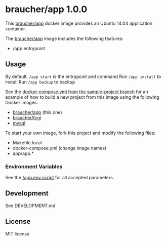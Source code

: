 # braucher/app 1.0.0

This [braucher/app](https://hub.docker.com/r/braucher/app/) docker image provides an Ubuntu 14.04 application container.

The [braucher/app](https://hub.docker.com/r/braucher/app/) image includes the following features:

* /app entrypoint

## Usage

By default, ```/app start``` is the entrypoint and command
Run ```/app install``` to install
Run ```/app backup``` to backup

See the [docker-compose.yml from the sample-project branch](https://github.com/jwbraucher/docker-magento/tree/latest/docker-compose.yml)
for an example of how to build a new project from this image using the following Docker images:
* [braucher/app](https://hub.docker.com/r/braucher/app/) (this one)
* [braucher/fcgi](https://hub.docker.com/r/braucher/fcgi/)
* [mysql](https://hub.docker.com/r/_/mysql/)

To start your own image, fork this project and modify the following files:
* Makefile.local
* docker-compose.yml (change image names)
* app/app.*

### Environment Variables

See the [/app.env script](https://github.com/jwbraucher/docker-app/tree/latest/app/app.env)
for all accepted parameters. 

## Development
See DEVELOPMENT.md

## License
MIT license

